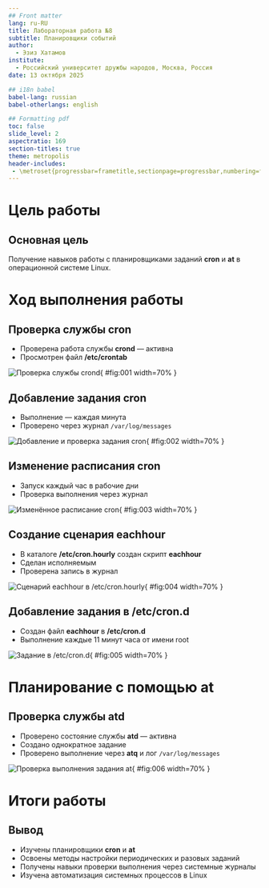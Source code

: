 ```yaml
---
## Front matter
lang: ru-RU
title: Лабораторная работа №8
subtitle: Планировщики событий
author:
  - Эзиз Хатамов
institute:
  - Российский университет дружбы народов, Москва, Россия
date: 13 октября 2025

## i18n babel
babel-lang: russian
babel-otherlangs: english

## Formatting pdf
toc: false
slide_level: 2
aspectratio: 169
section-titles: true
theme: metropolis
header-includes:
 - \metroset{progressbar=frametitle,sectionpage=progressbar,numbering=fraction}
---
```


# Цель работы

## Основная цель

Получение навыков работы с планировщиками заданий **cron** и **at** в операционной системе Linux.

# Ход выполнения работы

## Проверка службы cron

- Проверена работа службы **crond** — активна  
- Просмотрен файл **/etc/crontab**

![Проверка службы crond](Screenshot_1.png){ #fig:001 width=70% }

## Добавление задания cron

- Выполнение — каждая минута  
- Проверено через журнал `/var/log/messages`

![Добавление и проверка задания cron](Screenshot_2.png){ #fig:002 width=70% }

## Изменение расписания cron

- Запуск каждый час в рабочие дни  
- Проверка выполнения через журнал

![Изменённое расписание cron](Screenshot_4.png){ #fig:003 width=70% }

## Создание сценария eachhour

- В каталоге **/etc/cron.hourly** создан скрипт **eachhour**  
- Сделан исполняемым  
- Проверена запись в журнал

![Сценарий eachhour в /etc/cron.hourly](Screenshot_5.png){ #fig:004 width=70% }

## Добавление задания в /etc/cron.d

- Создан файл **eachhour** в **/etc/cron.d**  
- Выполнение каждые 11 минут часа от имени root

![Задание в /etc/cron.d](Screenshot_6.png){ #fig:005 width=70% }

# Планирование с помощью at

## Проверка службы atd

- Проверено состояние службы **atd** — активна  
- Создано однократное задание
- Проверено выполнение через **atq** и лог `/var/log/messages`

![Проверка выполнения задания at](Screenshot_7.png){ #fig:006 width=70% }

# Итоги работы

## Вывод

- Изучены планировщики **cron** и **at**  
- Освоены методы настройки периодических и разовых заданий  
- Получены навыки проверки выполнения через системные журналы  
- Изучена автоматизация системных процессов в Linux
